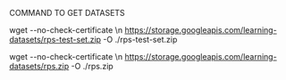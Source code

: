 COMMAND TO GET DATASETS

 wget --no-check-certificate \\n    https://storage.googleapis.com/learning-datasets/rps-test-set.zip -O ./rps-test-set.zip

 wget --no-check-certificate \\n    https://storage.googleapis.com/learning-datasets/rps.zip -O ./rps.zip
